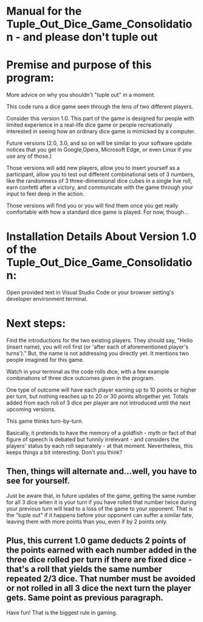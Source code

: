 # Manual for the Tuple_Out_Dice_Game_Consolidation - and please don't tuple out

# Premise and purpose of this program:

More advice on why you shouldn't "tuple out" in a moment.

This code runs a dice game seen through the lens of two different players. 

Consider this version 1.0. This part of the game is designed for people with limited experience in a real-life dice game or people recreationally interested in seeing how an ordinary dice game is mimicked by a computer.

Future versions (2.0, 3.0, and so on will be similar to your software update notices that you get in Google,Opera, Microsoft Edge, or even Linux if you use any of those.) 

Those versions will add new players, allow you to insert yourself as a participant, allow you to test out different combinational sets of 3 numbers, like the randomness of 3 three-dimensional dice cubes in a single live roll, earn confetti after a victory, and communicate with the game through your input to feel deep in the action. 

Those versions will find you or you will find them once you get really comfortable with how a standard dice game is played. For now, though...

# Installation Details About Version 1.0 of the Tuple_Out_Dice_Game_Consolidation:

Open provided text in Visual Studio Code or your browser setting's developer environment terminal.

# Next steps:
Find the introductions for the two existing players. They should say, "Hello (insert name), you will roll first (or 'after each of aforementioned player's turns')." But, the name is not addressing you directly yet. It mentions two people imagined for this game. 

Watch in your terminal as the code rolls dice, with a few example combinations of three dice outcomes given in the program. 

One type of outcome will have each player earning up to 10 points or higher per turn, but nothing reaches up to 20 or 30 points altogether yet. Totals added from each roll of 3 dice per player are not introduced until the next upcoming versions. 

This game thinks turn-by-turn. 

Basically, it pretends to have the memory of a goldfish - myth or fact of that figure of speech is debated but funnily irrelevant - and considers the players' status by each roll separately - at that moment. Nevertheless, this keeps things a bit interesting. Don't you think? 

Then, things will alternate and...well, you have to see for yourself. 
----------------------------------------------------------------------------------------------------------
Just be aware that, in future updates of the game, getting the same number for all 3 dice when it is your turn if you have rolled that number twice during your previous turn will lead to a loss of the game to your opponent. That is the "tuple out" if it happens before your opponent can suffer a similar fate, leaving them with more points than you, even if by 2 points only. 

Plus, this current 1.0 game deducts 2 points of the points earned with each number added in the three dice rolled per turn if there are fixed dice - that's a roll that yields the same number repeated 2/3 dice. That number must be avoided or not rolled in all 3 dice the next turn the player gets. Same point as previous paragraph.
----------------------------------------------------------------------------------------------------------
Have fun! That is the biggest rule in gaming.